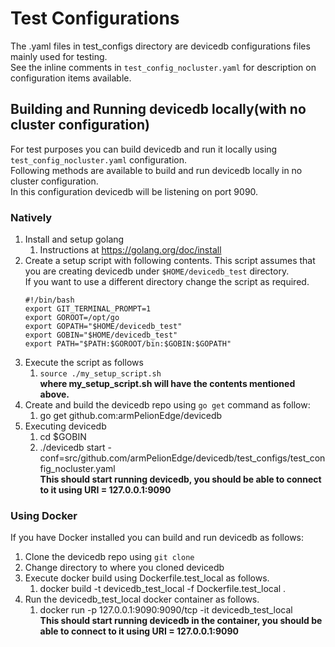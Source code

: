 # Test Configurations
The .yaml files in test_configs directory are devicedb configurations files mainly used for testing.<br>
See the inline comments in ```test_config_nocluster.yaml``` for description on configuration items available.<br>

## Building and Running devicedb locally(with no cluster configuration)
For test purposes you can build devicedb and run it locally using ```test_config_nocluster.yaml``` configuration.<br> 
Following methods are available to build and run devicedb locally in no cluster configuration.<br>
In this configuration devicedb will be listening on port 9090.<br>

### Natively
1. Install and setup golang
   1. Instructions at https://golang.org/doc/install
1. Create a setup script with following contents. This script assumes that you are creating devicedb under ```$HOME/devicedb_test``` directory.<br>
   If you want to use a different directory change the script as required.
   ```shell
   #!/bin/bash
   export GIT_TERMINAL_PROMPT=1
   export GOROOT=/opt/go
   export GOPATH="$HOME/devicedb_test"
   export GOBIN="$HOME/devicedb_test"
   export PATH="$PATH:$GOROOT/bin:$GOBIN:$GOPATH"
   ```
1. Execute the script as follows   
   1. ```source ./my_setup_script.sh```<br> **where my_setup_script.sh will have the contents mentioned above.**
1. Create and build the devicedb repo using ```go get``` command as follow:
   1. go get github.com:armPelionEdge/devicedb
1. Executing devicedb
   1. cd $GOBIN
   1. ./devicedb start -conf=src/github.com/armPelionEdge/devicedb/test_configs/test_config_nocluster.yaml<br> **This should start running devicedb, you should be able to connect to it using URI = 127.0.0.1:9090**

### Using Docker
If you have Docker installed you can build and run devicedb as follows:
1. Clone the devicedb repo using ```git clone```
1. Change directory to where you cloned devicedb
1. Execute docker build using Dockerfile.test_local as follows.
   1. docker build -t devicedb_test_local -f Dockerfile.test_local .
1. Run the devicedb_test_local docker container as follows.
   1. docker run -p 127.0.0.1:9090:9090/tcp -it devicedb_test_local <br> **This should start running devicedb in the container, you should be able to connect to it using URI = 127.0.0.1:9090**


